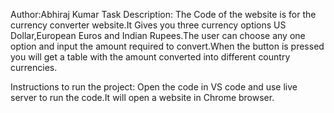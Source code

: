 Author:Abhiraj Kumar
Task Description:
The Code of the website is for the currency converter website.It Gives you three currency options US Dollar,European Euros and Indian Rupees.The user can choose any one option and input the amount required to convert.When the button is pressed you will get a table with the amount converted into different country currencies.

Instructions to run the project:
Open the code in VS code and use live server to run the code.It will open a website in Chrome browser.

